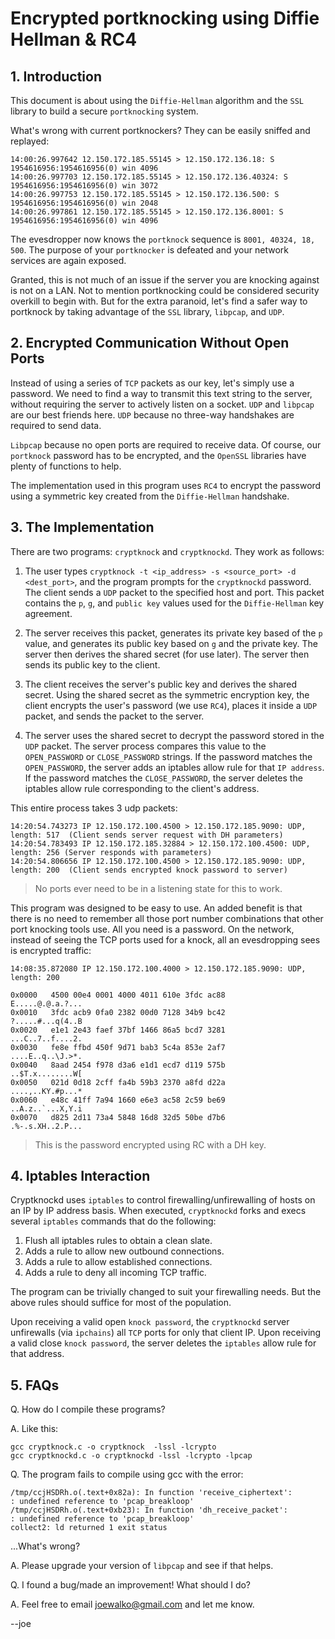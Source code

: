 # Encrypted portknocking using Diffie Hellman & RC4

## 1. Introduction

This document is about using the `Diffie-Hellman` algorithm and the `SSL` library to build a secure `portknocking` system.

What's wrong with current portknockers? They can be easily sniffed and replayed:

	14:00:26.997642 12.150.172.185.55145 > 12.150.172.136.18: S 1954616956:1954616956(0) win 4096
	14:00:26.997703 12.150.172.185.55145 > 12.150.172.136.40324: S 1954616956:1954616956(0) win 3072
	14:00:26.997753 12.150.172.185.55145 > 12.150.172.136.500: S 1954616956:1954616956(0) win 2048
	14:00:26.997861 12.150.172.185.55145 > 12.150.172.136.8001: S 1954616956:1954616956(0) win 4096

The evesdropper now knows the `portknock` sequence is `8001, 40324, 18, 500`. The purpose of your `portknocker` is defeated and your network services are again exposed.

Granted, this is not much of an issue if the server you are knocking against is not on a LAN.
Not to mention portknocking could be considered security overkill to begin with. But for the extra paranoid, let's find a safer way to portknock by taking advantage of the `SSL` library, `libpcap`, and `UDP`.

## 2. Encrypted Communication Without Open Ports

Instead of using a series of `TCP` packets as our key, let's simply use a password.
We need to find a way to transmit this text string to the server, without requiring the server to actively listen on a socket. `UDP` and `libpcap` are our best friends here. `UDP` because no three-way handshakes are required to send data.

`Libpcap` because no open ports are required to receive data. Of course, our `portknock` password has to be encrypted, and the `OpenSSL` libraries have plenty of functions to help.

The implementation used in this program uses `RC4` to encrypt the password using a symmetric key created from the `Diffie-Hellman` handshake.

## 3. The Implementation

There are two programs: `cryptknock` and `cryptknockd`. They work as follows:

1. The user types `cryptknock -t <ip_address> -s <source_port> -d <dest_port>`, and the program prompts for the `cryptknockd` password. The client sends a `UDP` packet to the specified host and port. This packet contains the `p`, `g`, and `public key` values used for the `Diffie-Hellman` key agreement.

2. The server receives this packet, generates its private key based of the `p` value, and generates its public key based on `g` and the private key. The server then derives the shared secret (for use later). The server then sends its public key to the client.

3. The client receives the server's public key and derives the shared secret. Using the shared secret as the symmetric encryption key, the client encrypts the user's password (we use `RC4`), places it inside a `UDP` packet, and sends the packet to the server.

4. The server uses the shared secret to decrypt the password stored in the `UDP` packet. The server process compares this value to the `OPEN_PASSWORD` or `CLOSE_PASSWORD` strings.
If the password matches the `OPEN_PASSWORD`, the server adds an iptables allow rule for that `IP address`. If the password matches the `CLOSE_PASSWORD`, the server deletes the iptables allow rule corresponding to the client's address.

This entire process takes 3 udp packets:

	14:20:54.743273 IP 12.150.172.100.4500 > 12.150.172.185.9090: UDP, length: 517	(Client sends server request with DH parameters)
	14:20:54.783493 IP 12.150.172.185.32884 > 12.150.172.100.4500: UDP, length: 256	(Server responds with parameters)
	14:20:54.806656 IP 12.150.172.100.4500 > 12.150.172.185.9090: UDP, length: 200	(Client sends encrypted knock password to server)

> No ports ever need to be in a listening state for this to work.

This program was designed to be easy to use. An added benefit is that there is no need to remember all those port number combinations that other port knocking tools use. All you need is a password. On the network, instead of seeing the TCP ports used for a knock, all an evesdropping sees is encrypted traffic:

	14:08:35.872080 IP 12.150.172.100.4000 > 12.150.172.185.9090: UDP, length: 200

	0x0000   4500 00e4 0001 4000 4011 610e 3fdc ac88        E.....@.@.a.?...
	0x0010   3fdc acb9 0fa0 2382 00d0 7128 34b9 bc42        ?.....#...q(4..B
	0x0020   e1e1 2e43 faef 37bf 1466 86a5 bcd7 3281        ...C..7..f....2.
	0x0030   fe8e ffbd 450f 9d71 bab3 5c4a 853e 2af7        ....E..q..\J.>*.
	0x0040   8aad 2454 f978 d3a6 e1d1 ecd7 d119 575b        ..$T.x........W[
	0x0050   021d 0d18 2cff fa4b 59b3 2370 a8fd d22a        ....,..KY.#p...*
	0x0060   e48c 41ff 7a94 1660 e6e3 ac58 2c59 be69        ..A.z..`...X,Y.i
	0x0070   d825 2d11 73a4 5848 16d8 32d5 50be d7b6        .%-.s.XH..2.P...

> This is the password encrypted using RC with a DH key.

## 4. Iptables Interaction

Cryptknockd uses `iptables` to control firewalling/unfirewalling of hosts on an IP by IP address basis. When executed, `cryptknockd` forks and execs several `iptables` commands that do the following:

1. Flush all iptables rules to obtain a clean slate.
2. Adds a rule to allow new outbound connections.
3. Adds a rule to allow established connections.
4. Adds a rule to deny all incoming TCP traffic.

The program can be trivially changed to suit your firewalling needs. But the above rules should suffice for most of the population.

Upon receiving a valid open `knock password`, the `cryptknockd` server unfirewalls (via `ipchains`) all `TCP` ports for only that client IP. Upon receiving a valid close `knock password`, the server deletes the `iptables` allow rule for that address.

## 5. FAQs

Q. How do I compile these programs?

A. Like this:

```shell
gcc cryptknock.c -o cryptknock  -lssl -lcrypto
gcc cryptknockd.c -o cryptknockd -lssl -lcrypto -lpcap
```

Q. The program fails to compile using gcc with the error:

```shell
/tmp/ccjHSDRh.o(.text+0x82a): In function 'receive_ciphertext':
: undefined reference to 'pcap_breakloop'
/tmp/ccjHSDRh.o(.text+0xb23): In function 'dh_receive_packet':
: undefined reference to 'pcap_breakloop'
collect2: ld returned 1 exit status
```

...What's wrong?

A. Please upgrade your version of `libpcap` and see if that helps.

Q. I found a bug/made an improvement! What should I do?

A. Feel free to email [joewalko@gmail.com](mailto:joewalko@gmail.com) and let me know.

--joe
